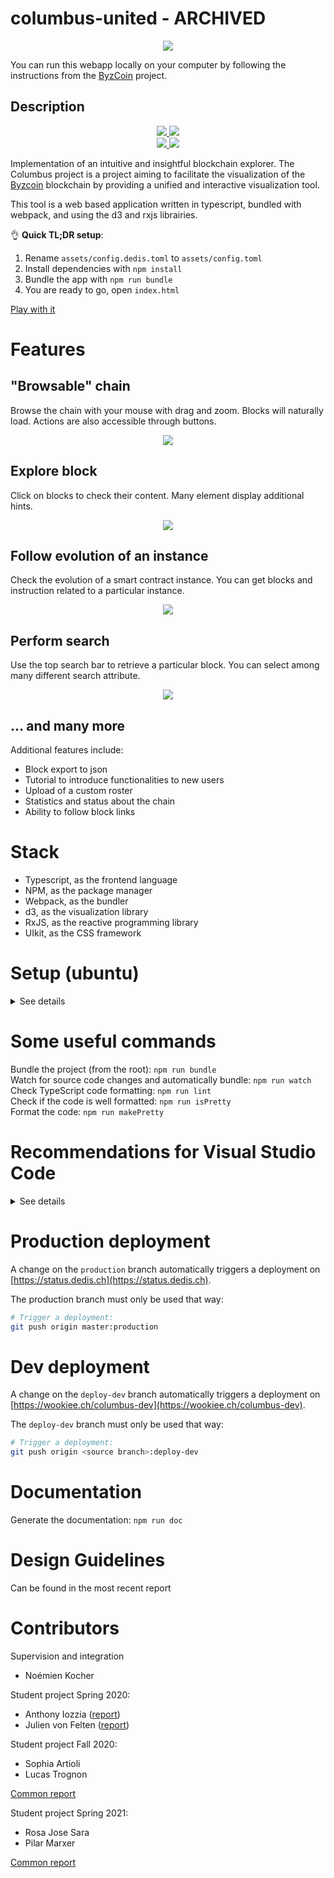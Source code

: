 # columbus-united - ARCHIVED

<div align="center">
    <img src="assets/logo-color-small.png">
</div>

You can run this webapp locally on your computer by following the
instructions from the [ByzCoin](https://github.com/c4dt/byzcoin)
project.

## Description

<div align="center">
  <a href="https://github.com/c4dt/columbus-united/actions?query=workflow%3A%22Wookiee+deployment%22">
    <img src="https://github.com/c4dt/columbus-united/workflows/Wookiee%20deployment/badge.svg?branch=production">
  </a>
  <a href="https://github.com/c4dt/columbus-united/actions?query=workflow%3A%22Wookiee+DEV+deployment%22">
    <img src="https://github.com/c4dt/columbus-united/workflows/Wookiee%20DEV%20deployment/badge.svg">
  </a>
  <br/>
  <a href="https://github.com/c4dt/columbus-united/actions?query=workflow%3APrettier">
    <img src="https://github.com/c4dt/columbus-united/workflows/Prettier/badge.svg">
  </a>
  <a href="https://github.com/c4dt/columbus-united/actions?query=workflow%3A%22Quality+checking">
    <img src="https://github.com/c4dt/columbus-united/workflows/Quality%20checking/badge.svg">
  </a>
</div>

Implementation of an intuitive and insightful blockchain explorer. The Columbus
project is a project aiming to facilitate the visualization of the
[Byzcoin](https://github.com/dedis/cothority/tree/master/byzcoin) blockchain by
providing a unified and interactive visualization tool.

This tool is a web based application written in typescript, bundled with
webpack, and using the d3 and rxjs librairies.

👌 **Quick TL;DR setup**:

1) Rename `assets/config.dedis.toml` to `assets/config.toml`
2) Install dependencies with `npm install`
3) Bundle the app with `npm run bundle`
4) You are ready to go, open `index.html`

[Play with it](https://wookiee.ch/columbus/)

# Features

## "Browsable" chain

Browse the chain with your mouse with drag and zoom. Blocks will naturally load.
Actions are also accessible through buttons.

<div align="center">
    <img src="docs/assets/feature1.gif">
</div>

## Explore block

Click on blocks to check their content. Many element display additional hints.

<div align="center">
    <img src="docs/assets/feature2.gif">
</div>

## Follow evolution of an instance

Check the evolution of a smart contract instance. You can get blocks and
instruction related to a particular instance.

<div align="center">
    <img src="docs/assets/feature3.gif">
</div>

## Perform search

Use the top search bar to retrieve a particular block. You can select among many
different search attribute.

<div align="center">
    <img src="docs/assets/feature4.gif">
</div>

## ... and many more

Additional features include:

- Block export to json
- Tutorial to introduce functionalities to new users
- Upload of a custom roster
- Statistics and status about the chain
- Ability to follow block links

# Stack

- Typescript, as the frontend language
- NPM, as the package manager
- Webpack, as the bundler
- d3, as the visualization library
- RxJS, as the reactive programming library
- UIkit, as the CSS framework

# Setup (ubuntu)

<details>
  <summary>See details</summary>

Install nodejs and npm:

```bash
sudo apt-get install nodejs
sudo apt-get install npm
```

Rename `assets/config.dedis.toml` to `assets/config.toml`. By default it uses the DEDIS
roster.

Otherwise, follow instructions in the next section to run a local conode and get
a local roster configuration.

Finally, install dependencies with `npm install`.  

You are ready to use the app: bundle it with `npm run bundle` and open
`index.html`.

## If you need to run a local blockchain

If you are developing on Columbus you will need to use a local blockchain in
order to avoid over-loading a node running the production blockchain.

Download and extract the latest binaries from
https://github.com/c4dt/byzcoin/releases. Choose the folder corresponding to
your environment (only Mac and Linux is supported) and run the `byzcoin` binary
in "proxy" mode. You need to provide an existing database. You can download a
cached database reflecting the production data at
[https://demo.c4dt.org/omniledger/cached.db](https://demo.c4dt.org/omniledger/cached.db).

Then, run the node in "proxy" mode with :

```
./byzcoin proxy <MY_DATABASE.db>
```

That's it ! This will run a node listening on 127.0.0.1:7771.

You can stop it with <kbd>ctrl</kbd> + <kbd>C</kbd>.

There are additional options that you can spot with `./byzcoin proxy -h`.

You can then use the following roster in your `assets/config.toml`:

```
[[servers]]
  Url = "http://127.0.0.1:7771"
  Suite = "Ed25519"
  Public = "0000000000000000000000000000000000000000000000000000000000000000"
```

</details>

# Some useful commands

Bundle the project (from the root): `npm run bundle`  
Watch for source code changes and automatically bundle: `npm run watch`  
Check TypeScript code formatting: `npm run lint`  
Check if the code is well formatted: `npm run isPretty`  
Format the code: `npm run makePretty`  

# Recommendations for Visual Studio Code

<details>
  <summary>See details</summary>

## Settings

Add vertical lines at columns 80 and 100: `editor.rulers` -> `Edit in settings.json` -> `"editor.rulers": [80,100]`  

## Extensions

### Live Server

Purpose: Automatically refresh the html upon compile  
Install: `ritwickdey.liveserver`  
Use:

* Right click on `index.html`
* `Open with Live Server`

### Prettier - Code formatter

Purpose: Automatically format the code  
Install: `esbenp.prettier-vscode`  
Setup: setting `editor.defaultFormatter` -> select `esbenp.prettier-vscode`  
Use:

* Open Command Palette (`Ctrl+Shift+P`)
* `Format Document`

### TypeScript Hero

Purpose: Automatically organize TypeScript imports  
Install: `rbbit.typescript-hero`  
Use:

* Open Command Palette (`Ctrl+Shift+P`)
* `TS Hero: Organize imports`

### Rewrap

Purpose: Automatically reformat comments to a given line length (default is 80)  
Install: `stkb.rewrap`  
Use:

* Open Command Palette (`Ctrl+Shift+P`)
* `Rewrap Comment / Text`

### Comment Anchor
Purpose: Place anchor tags within comments for easy file & workspace navigation.
Install: `ext install ExodiusStudios.comment-anchors`
Use:

* Use \\\\ANCHOR and \\\\SECTION to delimitate code regions
* Use \\\\TODO, \\\\FIXME to mark specific areas
* Read the documentation for more features

</details>

# Production deployment

A change on the `production` branch automatically triggers a deployment on
[https://status.dedis.ch](https://status.dedis.ch).

The production branch must only be used that way:

```bash
# Trigger a deployment:
git push origin master:production
```

# Dev deployment

A change on the `deploy-dev` branch automatically triggers a deployment on
[https://wookiee.ch/columbus-dev](https://wookiee.ch/columbus-dev).

The `deploy-dev` branch must only be used that way:

```bash
# Trigger a deployment:
git push origin <source branch>:deploy-dev
```

# Documentation

Generate the documentation: `npm run doc`

# Design Guidelines
Can be found in the most recent report  

# Contributors

Supervision and integration

- Noémien Kocher

Student project Spring 2020:

- Anthony Iozzia ([report](https://www.epfl.ch/labs/dedis/wp-content/uploads/2020/06/report-2020-1-Anthony-Iozzia-Columbus-II.pdf))
- Julien von Felten ([report](https://www.epfl.ch/labs/dedis/wp-content/uploads/2020/06/report-2020-1-Julien-von-Felten-Columbus-I.pdf))

Student project Fall 2020:

- Sophia Artioli 
- Lucas Trognon

[Common report](https://www.epfl.ch/labs/dedis/wp-content/uploads/2021/01/report-2020-3-Columbus-Sophia-Artiolis-Lucas-Trognon-Columbus-III.pdf)

Student project Spring 2021:

- Rosa Jose Sara
- Pilar Marxer

[Common report](https://www.epfl.ch/labs/dedis/wp-content/uploads/2021/07/report-2021-1-Pilar-Rosa_Columbus_IV.pdf)
